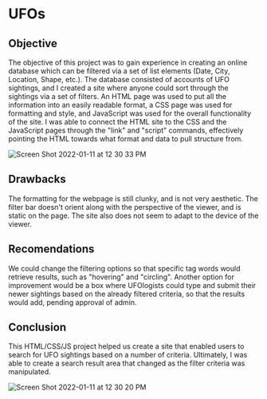 # UFOs

## Objective
The objective of this project was to gain experience in creating an online database which can be filtered via a set of list elements (Date, City, Location, Shape, etc.). 
The database consisted of accounts of UFO sightings, and I created a site where anyone could sort through the sightings via a set of filters. An HTML page was used to put all the information into an easily readable format, a CSS page was used for formatting and style, and JavaScript was used for the overall functionality of the site. I was able to connect the HTML site to the CSS and the JavaScript pages through the "link" and "script" commands, effectively pointing the HTML towards what format and data to pull structure from.  

![Screen Shot 2022-01-11 at 12 30 33 PM](https://user-images.githubusercontent.com/89936913/149016805-684ae9f2-ec1a-41a8-a646-0dc942d4c42a.png)


## Drawbacks
The formatting for the webpage is still clunky, and is not very aesthetic. The filter bar doesn't orient along with the perspective of the viewer, and is static on the page. The site also does not seem to adapt to the device of the viewer. 

## Recomendations 
We could change the filtering options so that specific tag words would retrieve results, such as "hovering" and "circling". Another option for improvement would be a box where UFOlogists could type and submit their newer sightings based on the already filtered criteria, so that the results would add, pending approval of admin. 

## Conclusion
This HTML/CSS/JS project helped us create a site that enabled users to search for UFO sightings based on a number of criteria. Ultimately, I was able to create a search result area that changed as the filter criteria was manipulated. 

![Screen Shot 2022-01-11 at 12 30 20 PM](https://user-images.githubusercontent.com/89936913/149016725-1d3d1d4d-c777-48ab-b22c-4456b1d31291.png)
